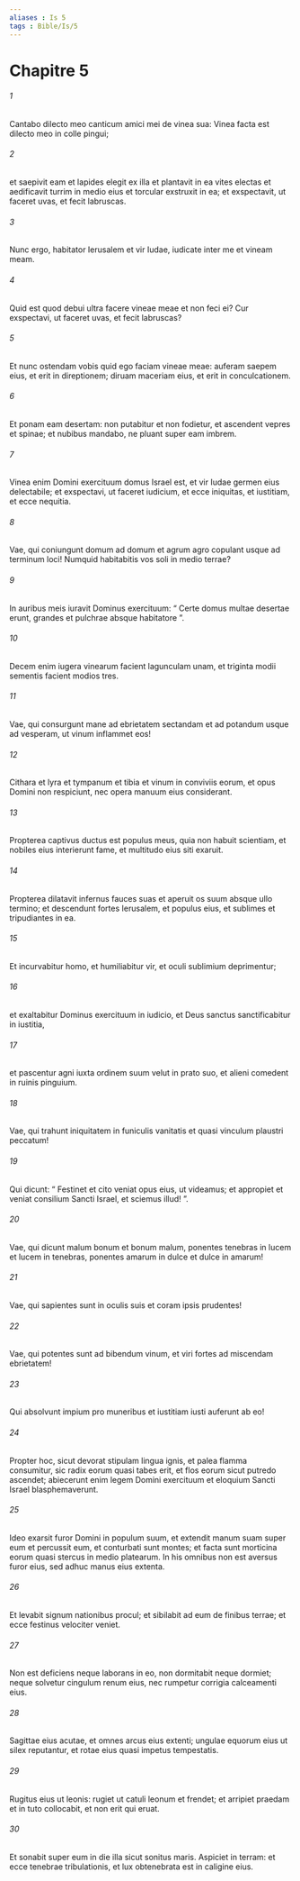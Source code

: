 ```yaml
---
aliases : Is 5
tags : Bible/Is/5
---
```


# Chapitre 5

###### 1
Cantabo dilecto meo canticum amici mei de vinea sua: Vinea facta est dilecto meo in colle pingui;
###### 2
et saepivit eam et lapides elegit ex illa et plantavit in ea vites electas et aedificavit turrim in medio eius et torcular exstruxit in ea; et exspectavit, ut faceret uvas, et fecit labruscas.
###### 3
Nunc ergo, habitator Ierusalem et vir Iudae, iudicate inter me et vineam meam.
###### 4
Quid est quod debui ultra facere vineae meae et non feci ei? Cur exspectavi, ut faceret uvas, et fecit labruscas?
###### 5
Et nunc ostendam vobis quid ego faciam vineae meae: auferam saepem eius, et erit in direptionem; diruam maceriam eius, et erit in conculcationem.
###### 6
Et ponam eam desertam: non putabitur et non fodietur, et ascendent vepres et spinae; et nubibus mandabo, ne pluant super eam imbrem.
###### 7
Vinea enim Domini exercituum domus Israel est, et vir Iudae germen eius delectabile; et exspectavi, ut faceret iudicium, et ecce iniquitas, et iustitiam, et ecce nequitia.
###### 8
Vae, qui coniungunt domum ad domum et agrum agro copulant usque ad terminum loci! Numquid habitabitis vos soli in medio terrae?
###### 9
In auribus meis iuravit Dominus exercituum: “ Certe domus multae desertae erunt, grandes et pulchrae absque habitatore ”.
###### 10
Decem enim iugera vinearum facient lagunculam unam, et triginta modii sementis facient modios tres.
###### 11
Vae, qui consurgunt mane ad ebrietatem sectandam et ad potandum usque ad vesperam, ut vinum inflammet eos!
###### 12
Cithara et lyra et tympanum et tibia et vinum in conviviis eorum, et opus Domini non respiciunt, nec opera manuum eius considerant.
###### 13
Propterea captivus ductus est populus meus, quia non habuit scientiam, et nobiles eius interierunt fame, et multitudo eius siti exaruit.
###### 14
Propterea dilatavit infernus fauces suas et aperuit os suum absque ullo termino; et descendunt fortes Ierusalem, et populus eius, et sublimes et tripudiantes in ea.
###### 15
Et incurvabitur homo, et humiliabitur vir, et oculi sublimium deprimentur;
###### 16
et exaltabitur Dominus exercituum in iudicio, et Deus sanctus sanctificabitur in iustitia,
###### 17
et pascentur agni iuxta ordinem suum velut in prato suo, et alieni comedent in ruinis pinguium.
###### 18
Vae, qui trahunt iniquitatem in funiculis vanitatis et quasi vinculum plaustri peccatum!
###### 19
Qui dicunt: “ Festinet et cito veniat opus eius, ut videamus; et appropiet et veniat consilium Sancti Israel, et sciemus illud! ”.
###### 20
Vae, qui dicunt malum bonum et bonum malum, ponentes tenebras in lucem et lucem in tenebras, ponentes amarum in dulce et dulce in amarum!
###### 21
Vae, qui sapientes sunt in oculis suis et coram ipsis prudentes!
###### 22
Vae, qui potentes sunt ad bibendum vinum, et viri fortes ad miscendam ebrietatem!
###### 23
Qui absolvunt impium pro muneribus et iustitiam iusti auferunt ab eo!
###### 24
Propter hoc, sicut devorat stipulam lingua ignis, et palea flamma consumitur, sic radix eorum quasi tabes erit, et flos eorum sicut putredo ascendet; abiecerunt enim legem Domini exercituum et eloquium Sancti Israel blasphemaverunt.
###### 25
Ideo exarsit furor Domini in populum suum, et extendit manum suam super eum et percussit eum, et conturbati sunt montes; et facta sunt morticina eorum quasi stercus in medio platearum. In his omnibus non est aversus furor eius, sed adhuc manus eius extenta.
###### 26
Et levabit signum nationibus procul; et sibilabit ad eum de finibus terrae; et ecce festinus velociter veniet.
###### 27
Non est deficiens neque laborans in eo, non dormitabit neque dormiet; neque solvetur cingulum renum eius, nec rumpetur corrigia calceamenti eius.
###### 28
Sagittae eius acutae, et omnes arcus eius extenti; ungulae equorum eius ut silex reputantur, et rotae eius quasi impetus tempestatis.
###### 29
Rugitus eius ut leonis: rugiet ut catuli leonum et frendet; et arripiet praedam et in tuto collocabit, et non erit qui eruat.
###### 30
Et sonabit super eum in die illa sicut sonitus maris. Aspiciet in terram: et ecce tenebrae tribulationis, et lux obtenebrata est in caligine eius.
